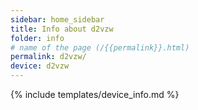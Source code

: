 ```yaml
---
sidebar: home_sidebar
title: Info about d2vzw
folder: info
# name of the page (/{{permalink}}.html)
permalink: d2vzw/
device: d2vzw
---
```

{% include templates/device_info.md %}
